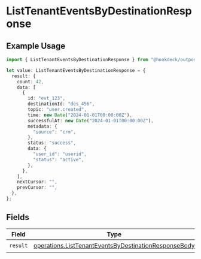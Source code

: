 # ListTenantEventsByDestinationResponse

## Example Usage

```typescript
import { ListTenantEventsByDestinationResponse } from "@hookdeck/outpost-sdk/models/operations";

let value: ListTenantEventsByDestinationResponse = {
  result: {
    count: 42,
    data: [
      {
        id: "evt_123",
        destinationId: "des_456",
        topic: "user.created",
        time: new Date("2024-01-01T00:00:00Z"),
        successfulAt: new Date("2024-01-01T00:00:00Z"),
        metadata: {
          "source": "crm",
        },
        status: "success",
        data: {
          "user_id": "userid",
          "status": "active",
        },
      },
    ],
    nextCursor: "",
    prevCursor: "",
  },
};
```

## Fields

| Field                                                                                                                        | Type                                                                                                                         | Required                                                                                                                     | Description                                                                                                                  |
| ---------------------------------------------------------------------------------------------------------------------------- | ---------------------------------------------------------------------------------------------------------------------------- | ---------------------------------------------------------------------------------------------------------------------------- | ---------------------------------------------------------------------------------------------------------------------------- |
| `result`                                                                                                                     | [operations.ListTenantEventsByDestinationResponseBody](../../models/operations/listtenanteventsbydestinationresponsebody.md) | :heavy_check_mark:                                                                                                           | N/A                                                                                                                          |